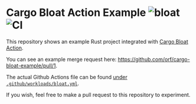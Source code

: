 # Cargo Bloat Action Example ![bloat](https://github.com/orf/cargo-bloat-example/workflows/bloat/badge.svg) ![CI](https://github.com/orf/cargo-bloat-example/workflows/CI/badge.svg)

This repository shows an example Rust project integrated with [Cargo Bloat Action](https://github.com/orf/cargo-bloat-action).

You can see an example merge request here: https://github.com/orf/cargo-bloat-example/pull/1.

The actual Github Actions file can be found [under `.github/workloads/bloat.yml`](./.github/workflows/bloat.yml).

If you wish, feel free to make a pull request to this repository to experiment.